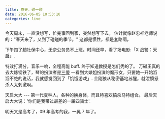 ```yaml
---
title: 春天，碰一碰
date: 2016-06-05 10:53:10
categories: live
---
```


今天周末，一直没想写，忙完事回到家，突然想写下去。
估计就像赵忠祥老师说的："春天来了，又到了碰碰的季节。" 这都是惯性，都是套路啊。

下午跑了趟社保中心，无奈公务员不上班。时间还早，看了场电影:「X 战警：天启」.

特效打满分，音乐一响，全程高能 buff. 终于知道教授是怎们秃的了。
万磁王真的去大炼钢铁了，琴的扮演者是[三傻](http://zh.asoiaf.wikia.com/wiki/%E7%8F%8A%E8%8E%8E%C2%B7%E5%8F%B2%E5%A1%94%E5%85%8B)
一看到大婊姐扮演的魔形女，只要她一开始滔滔不绝的说话，我就感觉回到了「饥饿游戏」.
金刚狼从秘密基地苏醒，就泄愤怒杀人太刺激啊。

天启大大 --- 第一代变种人，各种的换身体，而且特喜欢搞杀马特组合。
最后天启大大说：'你们是我带过最差的一届四骑士'.

明天又是高考了，09 年高考的我，一晃 7 年了。